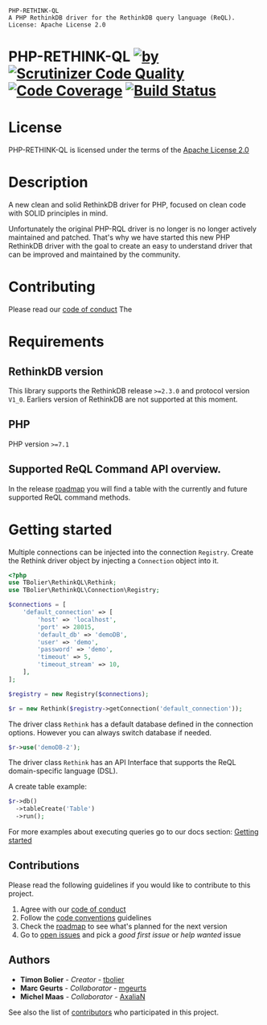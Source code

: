     PHP-RETHINK-QL
    A PHP RethinkDB driver for the RethinkDB query language (ReQL).
    License: Apache License 2.0

PHP-RETHINK-QL [![by](https://img.shields.io/badge/by-%40tbolier-ff69b4.svg?style=flat-square)](https://github.com/tbolier) [![Scrutinizer Code Quality](https://scrutinizer-ci.com/g/tbolier/php-rethink-ql/badges/quality-score.png?b=master)](https://scrutinizer-ci.com/g/tbolier/php-rethink-ql/?branch=master) [![Code Coverage](https://scrutinizer-ci.com/g/tbolier/php-rethink-ql/badges/coverage.png?b=master)](https://scrutinizer-ci.com/g/tbolier/php-rethink-ql/?branch=master) [![Build Status](https://scrutinizer-ci.com/g/tbolier/php-rethink-ql/badges/build.png?b=master)](https://scrutinizer-ci.com/g/tbolier/php-rethink-ql/build-status/master)
========================

# License
PHP-RETHINK-QL is licensed under the terms of the [Apache License 2.0](LICENSE.md)

# Description

A new clean and solid RethinkDB driver for PHP, focused on clean code with SOLID principles in mind.

Unfortunately the original PHP-RQL driver is no longer is no longer actively maintained and patched. That's why we have started this new PHP RethinkDB driver with the goal to create an easy to understand driver that can be improved and maintained by the community.

# Contributing

Please read our [code of conduct](docs/code-of-conduct.md)
The 

# Requirements

## RethinkDB version

This library supports the RethinkDB release `>=2.3.0` and protocol version `V1_0`.
Earliers version of RethinkDB are not supported at this moment.

## PHP

PHP version `>=7.1`

## Supported ReQL Command API overview.

In the release [roadmap](docs/roadmap.md) you will find a table with the currently and future supported ReQL command methods.

# Getting started

Multiple connections can be injected into the connection `Registry`.
Create the Rethink driver object by injecting a `Connection` object into it.

```php
<?php
use TBolier\RethinkQL\Rethink;
use TBolier\RethinkQL\Connection\Registry;

$connections = [
    'default_connection' => [
        'host' => 'localhost',
        'port' => 28015,
        'default_db' => 'demoDB',
        'user' => 'demo',
        'password' => 'demo',
        'timeout' => 5,
        'timeout_stream' => 10,
    ],
];

$registry = new Registry($connections);

$r = new Rethink($registry->getConnection('default_connection'));
```

The driver class `Rethink` has a default database defined in the connection options. However you can always switch database if needed.
```php
$r->use('demoDB-2');
```

The driver class `Rethink` has an API Interface that supports the ReQL domain-specific language (DSL).

A create table example:
```php
$r->db()
  ->tableCreate('Table')
  ->run();
```

For more examples about executing queries go to our docs section: [Getting started](docs/getting-started.md)

## Contributions

Please read the following guidelines if you would like to contribute to this project.

1. Agree with our [code of conduct](docs/code_of_conduct.md)
2. Follow the [code conventions](docs/code_conventions.md) guidelines
3. Check the [roadmap](docs/roadmap.md) to see what's planned for the next version
4. Go to [open issues](https://github.com/tbolier/php-rethink-ql/issues) and pick a _good first issue_ or _help wanted_ issue

## Authors

* **Timon Bolier** - *Creator* - [tbolier](https://github.com/tbolier)
* **Marc Geurts** - *Collaborator* - [mgeurts](https://github.com/marcgeurts)
* **Michel Maas** - *Collaborator* - [AxaliaN](https://github.com/AxaliaN)

See also the list of [contributors](https://github.com/tbolier/php-rethink-ql/contributors) who participated in this project.
